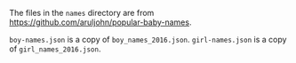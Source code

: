 The files in the `names` directory are from https://github.com/aruljohn/popular-baby-names.

`boy-names.json` is a copy of `boy_names_2016.json`. `girl-names.json` is a copy of `girl_names_2016.json`.
